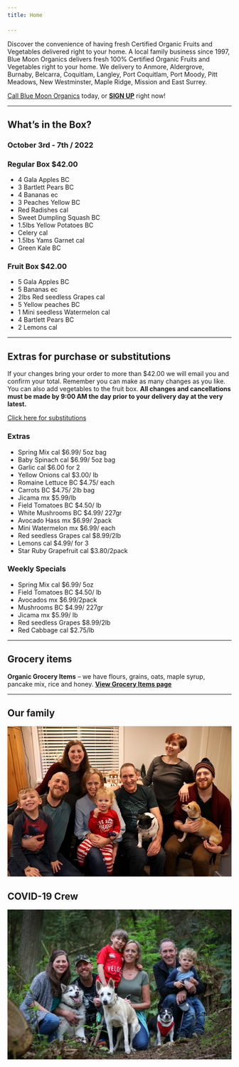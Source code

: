 ```yaml
---
title: Home

---
```

Discover the convenience of having fresh Certified Organic Fruits and Vegetables delivered right to your home. A local family business since 1997, Blue Moon Organics delivers fresh 100% Certified Organic Fruits and Vegetables right to your home. We delivery to Anmore, Aldergrove, Burnaby, Belcarra, Coquitlam, Langley, Port Coquitlam, Port Moody, Pitt Meadows, New Westminster, Maple Ridge, Mission and East Surrey.

[Call Blue Moon Organics](/contact) today, or [**SIGN UP**](/sign-up) right now!

***

## What’s in the Box?

### **October 3rd - 7th / 2022**

### Regular Box $42.00

* 4 Gala Apples  BC
* 3 Bartlett Pears  BC
* 4 Bananas  ec
* 3 Peaches Yellow  BC
* Red Radishes  cal
* Sweet Dumpling Squash  BC
* 1.5lbs Yellow Potatoes  BC
* Celery  cal
* 1.5lbs Yams Garnet  cal
* Green Kale  BC

### Fruit Box $42.00

* 5 Gala Apples  BC
* 5 Bananas  ec
* 2lbs Red seedless Grapes  cal
* 5 Yellow peaches  BC
* 1 Mini seedless Watermelon cal
* 4 Bartlett Pears  BC
* 2 Lemons  cal

***

## Extras for purchase or substitutions

If your changes bring your order to more than $42.00 we will email you and confirm your total. Remember you can make as many changes as you like. You can also add vegetables to the fruit box. **All changes and cancellations must be made by 9:00 AM the day prior to your delivery day at the very latest.**

[Click here for substitutions](/substitutions "Click here for substitutions")

### Extras

* Spring Mix  cal   $6.99/ 5oz bag
* Baby Spinach cal   $6.99/ 5oz bag
* Garlic  cal   $6.00 for 2
* Yellow Onions  cal   $3.00/ lb
* Romaine Lettuce  BC  $4.75/ each
* Carrots  BC  $4.75/ 2lb bag
* Jicama  mx   $5.99/lb
* Field Tomatoes  BC  $4.50/ lb
* White Mushrooms BC  $4.99/ 227gr
* Avocado Hass mx  $6.99/ 2pack
* Mini Watermelon  mx  $6.99/ each
* Red seedless Grapes cal  $8.99/2lb
* Lemons  cal  $4.99/ for 3
* Star Ruby Grapefruit  cal  $3.80/2pack

### Weekly Specials

* Spring Mix cal  $6.99/ 5oz
* Field Tomatoes BC  $4.50/ lb
* Avocados  mx  $6.99/2pack
* Mushrooms  BC  $4.99/ 227gr
* Jicama  mx  $5.99/ lb
* Red seedless Grapes $8.99/2lb
* Red Cabbage  cal  $2.75/lb

***

## Grocery items

**Organic Grocery Items** – we have flours, grains, oats, maple syrup, pancake mix, rice and honey. [**View Grocery Items page**](/groceries)

***

## Our family

![Our family.](./uploads/IMG_1376-copy.jpg "Our family")

## COVID-19 Crew

![COVID-19 crew.](./uploads/covid.jpg "COVID-19 crew")